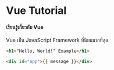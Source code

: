 # Vue Tutorial

#### เรียนรู้เกี่ยวกับ Vue

Vue เป็น JavaScript Framework ที่นิยมมากที่สุด

```html
<h1>"Hello, World!" Example</h1>

<div id="app">{{ message }}</div>
```

